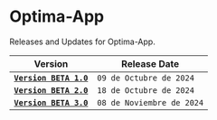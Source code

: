 # Optima-App
Releases and Updates for Optima-App.

| Version| Release Date |
| ----------- | ----------- |
|[**`Version BETA 1.0`**](https://github.com/joseortega-avante/Optima-App/tree/main/BETA%201)|`09 de Octubre de 2024` |
|[**`Version BETA 2.0`**](https://github.com/joseortega-avante/Optima-App/tree/main/BETA%202)|`18 de Octubre de 2024`|
|[**`Version BETA 3.0`**](https://github.com/joseortega-avante/Optima-App/tree/main/BETA%203)|`08 de Noviembre de 2024`|
